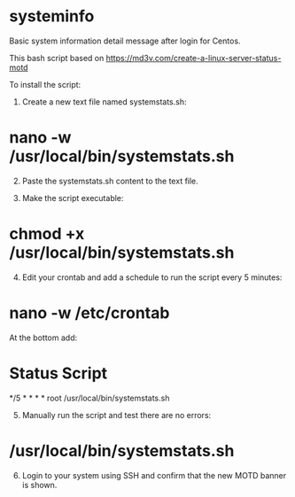 # systeminfo
Basic system information detail message after login for Centos. 

This bash script based on https://md3v.com/create-a-linux-server-status-motd

To install the script:

1. Create a new text file named systemstats.sh:

# nano -w /usr/local/bin/systemstats.sh

2. Paste the systemstats.sh content to the text file.

3. Make the script executable:

# chmod +x /usr/local/bin/systemstats.sh

4. Edit your crontab and add a schedule to run the script every 5 minutes:

# nano -w /etc/crontab

At the bottom add:

# Status Script
*/5 * * * * root /usr/local/bin/systemstats.sh

5. Manually run the script and test there are no errors:

# /usr/local/bin/systemstats.sh

6. Login to your system using SSH and confirm that the new MOTD banner is shown.
